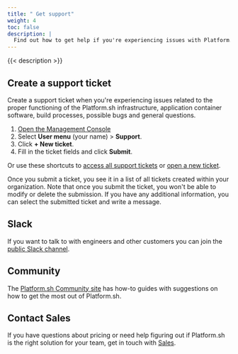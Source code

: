 ```yaml
---
title: " Get support"
weight: 4
toc: false
description: |
  Find out how to get help if you're experiencing issues with Platform.sh.
---
```


{{< description >}}


## Create a support ticket

Create a support ticket when you're experiencing issues related to the proper functioning of the Platform.sh infrastructure, application container software, build processes, possible bugs and general questions.

1. [Open the Management Console](https://console.platform.sh/)
2. Select **User menu** (your name) > **Support**.
3. Click **+ New ticket**.
4. Fill in the ticket fields and click **Submit**.

Or use these shortcuts to [access all support tickets](https://console.platform.sh/-/users/~/tickets) or [open a new ticket](https://console.platform.sh/-/users/~/tickets/open).

Once you submit a ticket, you see it in a list of all tickets created within your organization.
Note that once you submit the ticket, you won't be able to modify or delete the submission.
If you have any additional information, you can select the submitted ticket and write a message.



## Slack

If you want to talk to with engineers and other customers you can join the [public Slack channel](https://chat.platform.sh/).

## Community

The [Platform.sh Community site](https://community.platform.sh/) has how-to guides with suggestions on how to get the most out of Platform.sh.


## Contact Sales

If you have questions about pricing or need help figuring out if Platform.sh is the right solution for your team, get in touch with [Sales](https://platform.sh/contact/).
